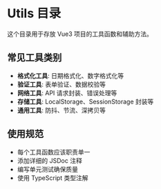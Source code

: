 # Utils 目录

这个目录用于存放 Vue3 项目的工具函数和辅助方法。

## 常见工具类别

- **格式化工具**: 日期格式化、数字格式化等
- **验证工具**: 表单验证、数据校验等
- **网络工具**: API 请求封装、错误处理等
- **存储工具**: LocalStorage、SessionStorage 封装等
- **通用工具**: 防抖、节流、深拷贝等

## 使用规范

- 每个工具函数应该职责单一
- 添加详细的 JSDoc 注释
- 编写单元测试确保质量
- 使用 TypeScript 类型注解
